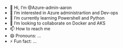- 👋 Hi, I’m @Azure-admin-aaron
- 👀 I’m interested in Azure administrartion and Dev-ops
- 🌱 I’m currently learning Powershell and Python
- 💞️ I’m looking to collaborate on Docker and AKS
- 📫 How to reach me 
- 😄 Pronouns: ...
- ⚡ Fun fact: ...

<!---
Azure-admin-aaron/Azure-admin-aaron is a ✨ special ✨ repository because its `README.md` (this file) appears on your GitHub profile.
You can click the Preview link to take a look at your changes.
--->
